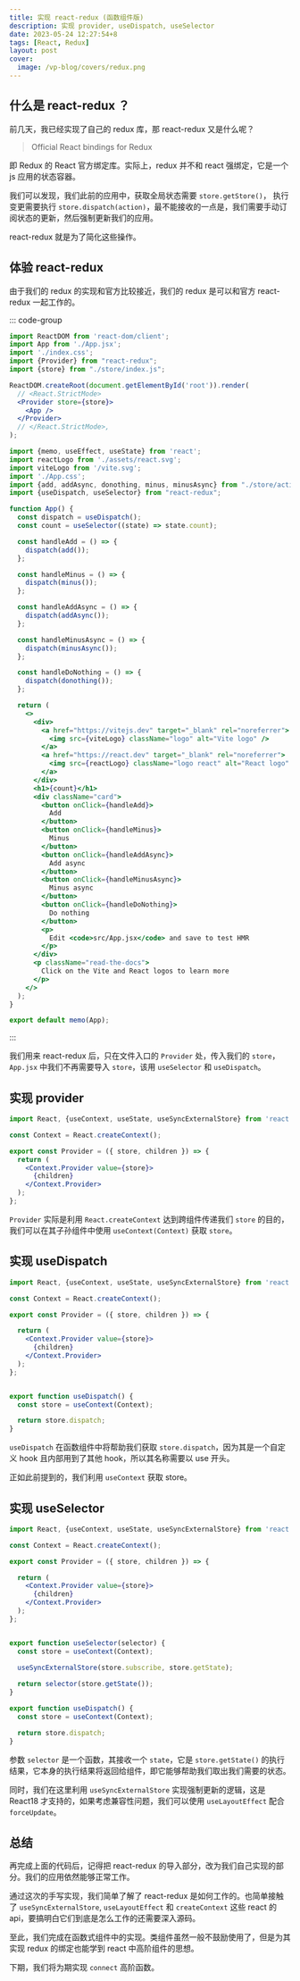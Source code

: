 ```yaml
---
title: 实现 react-redux (函数组件版)
description: 实现 provider, useDispatch, useSelector
date: 2023-05-24 12:27:54+8
tags: [React, Redux]
layout: post
cover:
  image: /vp-blog/covers/redux.png
---
```


## 什么是 react-redux ？

前几天，我已经实现了自己的 redux 库，那 react-redux 又是什么呢？

> Official React bindings for Redux

即 Redux 的 React 官方绑定库。实际上，redux 并不和 react 强绑定，它是一个 js 应用的状态容器。

我们可以发现，我们此前的应用中，获取全局状态需要 `store.getStore()`， 执行变更需要执行 `store.dispatch(action)`，最不能接收的一点是，我们需要手动订阅状态的更新，然后强制更新我们的应用。

react-redux 就是为了简化这些操作。


## 体验 react-redux

由于我们的 redux 的实现和官方比较接近，我们的 redux 是可以和官方 react-redux 一起工作的。

::: code-group

```jsx [src/main.jsx]
import ReactDOM from 'react-dom/client';
import App from './App.jsx';
import './index.css';
import {Provider} from "react-redux";
import {store} from "./store/index.js";

ReactDOM.createRoot(document.getElementById('root')).render(
  // <React.StrictMode>
  <Provider store={store}>
    <App />
  </Provider>
  // </React.StrictMode>,
);
```

```jsx [src/App.jsx]
import {memo, useEffect, useState} from 'react';
import reactLogo from './assets/react.svg';
import viteLogo from '/vite.svg';
import './App.css';
import {add, addAsync, donothing, minus, minusAsync} from "./store/actions.js";
import {useDispatch, useSelector} from "react-redux";

function App() {
  const dispatch = useDispatch();
  const count = useSelector((state) => state.count);

  const handleAdd = () => {
    dispatch(add());
  };

  const handleMinus = () => {
    dispatch(minus());
  };

  const handleAddAsync = () => {
    dispatch(addAsync());
  };

  const handleMinusAsync = () => {
    dispatch(minusAsync());
  };

  const handleDoNothing = () => {
    dispatch(donothing());
  };

  return (
    <>
      <div>
        <a href="https://vitejs.dev" target="_blank" rel="noreferrer">
          <img src={viteLogo} className="logo" alt="Vite logo" />
        </a>
        <a href="https://react.dev" target="_blank" rel="noreferrer">
          <img src={reactLogo} className="logo react" alt="React logo" />
        </a>
      </div>
      <h1>{count}</h1>
      <div className="card">
        <button onClick={handleAdd}>
          Add
        </button>
        <button onClick={handleMinus}>
          Minus
        </button>
        <button onClick={handleAddAsync}>
          Add async
        </button>
        <button onClick={handleMinusAsync}>
          Minus async
        </button>
        <button onClick={handleDoNothing}>
          Do nothing
        </button>
        <p>
          Edit <code>src/App.jsx</code> and save to test HMR
        </p>
      </div>
      <p className="read-the-docs">
        Click on the Vite and React logos to learn more
      </p>
    </>
  );
}

export default memo(App);
```

:::

我们用来 react-redux 后，只在文件入口的 `Provider` 处，传入我们的 `store`，`App.jsx` 中我们不再需要导入 `store`，该用 `useSelector` 和 `useDispatch`。


## 实现 provider

```jsx [src/mini-react-redux/index.jsx]
import React, {useContext, useState, useSyncExternalStore} from 'react';

const Context = React.createContext();

export const Provider = ({ store, children }) => {
  return (
    <Context.Provider value={store}>
      {children}
    </Context.Provider>
  );
};
```

`Provider` 实际是利用 `React.createContext` 达到跨组件传递我们 `store` 的目的，我们可以在其子孙组件中使用 `useContext(Context)` 获取 `store`。


## 实现 useDispatch

```jsx
import React, {useContext, useState, useSyncExternalStore} from 'react';

const Context = React.createContext();

export const Provider = ({ store, children }) => {

  return (
    <Context.Provider value={store}>
      {children}
    </Context.Provider>
  );
};


export function useDispatch() {
  const store = useContext(Context);

  return store.dispatch;
}
```

`useDispatch` 在函数组件中将帮助我们获取 `store.dispatch`，因为其是一个自定义 hook 且内部用到了其他 hook，所以其名称需要以 use 开头。

正如此前提到的，我们利用 `useContext` 获取 store。


## 实现 useSelector

```jsx
import React, {useContext, useState, useSyncExternalStore} from 'react';

const Context = React.createContext();

export const Provider = ({ store, children }) => {

  return (
    <Context.Provider value={store}>
      {children}
    </Context.Provider>
  );
};


export function useSelector(selector) {
  const store = useContext(Context);
  
  useSyncExternalStore(store.subscribe, store.getState);

  return selector(store.getState());
}

export function useDispatch() {
  const store = useContext(Context);

  return store.dispatch;
}
```

参数 `selector` 是一个函数，其接收一个 `state`，它是 `store.getState()` 的执行结果，它本身的执行结果将返回给组件，即它能够帮助我们取出我们需要的状态。

同时，我们在这里利用 `useSyncExternalStore` 实现强制更新的逻辑，这是 React18 才支持的，如果考虑兼容性问题，我们可以使用 `useLayoutEffect` 配合 `forceUpdate`。


## 总结

再完成上面的代码后，记得把 react-redux 的导入部分，改为我们自己实现的部分。我们的应用依然能够正常工作。
 
通过这次的手写实现，我们简单了解了 react-redux 是如何工作的。也简单接触了 `useSyncExternalStore`, `useLayoutEffect` 和 `createContext` 这些 react 的 api，要搞明白它们到底是怎么工作的还需要深入源码。

至此，我们完成在函数式组件中的实现。类组件虽然一般不鼓励使用了，但是为其实现 redux 的绑定也能学到 react 中高阶组件的思想。

下期，我们将为期实现 `connect` 高阶函数。
